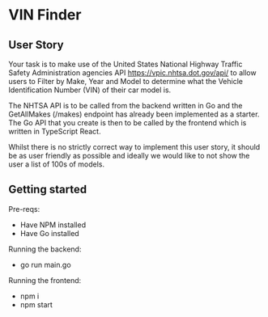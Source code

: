 # VIN Finder

## User Story
Your task is to make use of the United States National Highway Traffic Safety Administration agencies API https://vpic.nhtsa.dot.gov/api/ to allow users to Filter by Make, Year and Model to determine what the Vehicle Identification Number (VIN) of their car model is.

The NHTSA API is to be called from the backend written in Go and the GetAllMakes (/makes) endpoint has already been implemented as a starter. The Go API that you create is then to be called by the frontend which is written in TypeScript React.

Whilst there is no strictly correct way to implement this user story, it should be as user friendly as possible and ideally we would like to not show the user a list of 100s of models.

## Getting started
Pre-reqs:
- Have NPM installed
- Have Go installed

Running the backend:
- go run main.go

Running the frontend:
- npm i
- npm start